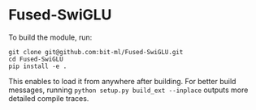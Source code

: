 # Fused-SwiGLU

To build the module, run: 
```
git clone git@github.com:bit-ml/Fused-SwiGLU.git
cd Fused-SwiGLU
pip install -e .
``` 
This enables to load it from anywhere after building. For better build messages, running ```python setup.py build_ext --inplace``` outputs more detailed compile traces.